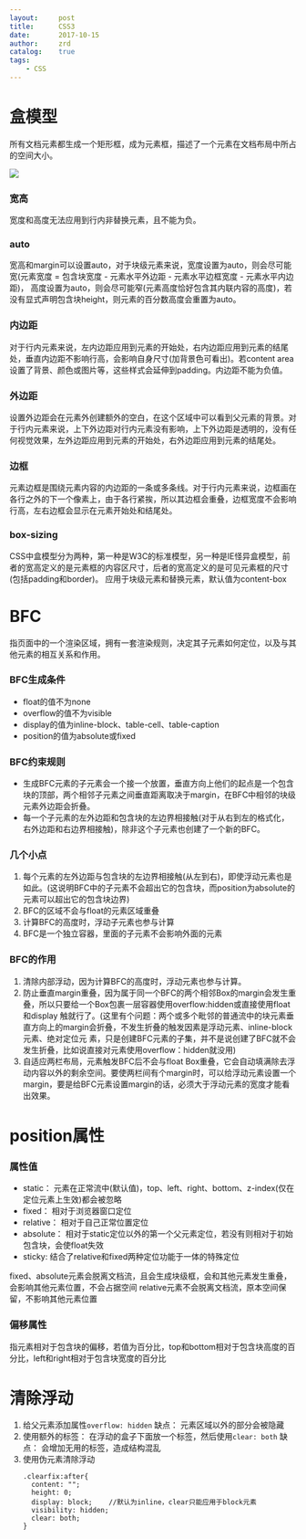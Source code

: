 ```yaml
---
layout:     post
title:      CSS3
date:       2017-10-15
author:     zrd
catalog:    true
tags:
    - CSS
---
```


# 盒模型

所有文档元素都生成一个矩形框，成为元素框，描述了一个元素在文档布局中所占的空间大小。

![](https://developer.mozilla.org/files/72/boxmodel%20(1).png)

### 宽高

宽度和高度无法应用到行内非替换元素，且不能为负。

### auto

宽高和margin可以设置auto，对于块级元素来说，宽度设置为auto，则会尽可能宽(元素宽度 = 包含块宽度 - 元素水平外边距 - 元素水平边框宽度 - 元素水平内边距)，
高度设置为auto，则会尽可能窄(元素高度恰好包含其内联内容的高度)，若没有显式声明包含块height，则元素的百分数高度会重置为auto。

### 内边距

对于行内元素来说，左内边距应用到元素的开始处，右内边距应用到元素的结尾处，垂直内边距不影响行高，会影响自身尺寸(加背景色可看出)。若content area设置了背景、颜色或图片等，这些样式会延伸到padding。内边距不能为负值。

### 外边距

设置外边距会在元素外创建额外的空白，在这个区域中可以看到父元素的背景。对于行内元素来说，上下外边距对行内元素没有影响，上下外边距是透明的，没有任何视觉效果，左外边距应用到元素的开始处，右外边距应用到元素的结尾处。

### 边框

元素边框是围绕元素内容的内边距的一条或多条线。对于行内元素来说，边框画在各行之外的下一个像素上，由于各行紧挨，所以其边框会重叠，边框宽度不会影响行高，左右边框会显示在元素开始处和结尾处。

### box-sizing

CSS中盒模型分为两种，第一种是W3C的标准模型，另一种是IE怪异盒模型，前者的宽高定义的是元素框的内容区尺寸，后者的宽高定义的是可见元素框的尺寸(包括padding和border)。
应用于块级元素和替换元素，默认值为content-box

# BFC

指页面中的一个渲染区域，拥有一套渲染规则，决定其子元素如何定位，以及与其他元素的相互关系和作用。

### BFC生成条件

- float的值不为none
- overflow的值不为visible
- display的值为inline-block、table-cell、table-caption
- position的值为absolute或fixed

### BFC约束规则

- 生成BFC元素的子元素会一个接一个放置，垂直方向上他们的起点是一个包含块的顶部，两个相邻子元素之间垂直距离取决于margin，在BFC中相邻的块级元素外边距会折叠。
- 每一个子元素的左外边距和包含块的左边界相接触(对于从右到左的格式化，右外边距和右边界相接触)，除非这个子元素也创建了一个新的BFC。

### 几个小点

1. 每个元素的左外边距与包含块的左边界相接触(从左到右)，即使浮动元素也是如此。(这说明BFC中的子元素不会超出它的包含块，而position为absolute的元素可以超出它的包含块边界)
2. BFC的区域不会与float的元素区域重叠
3. 计算BFC的高度时，浮动子元素也参与计算
4. BFC是一个独立容器，里面的子元素不会影响外面的元素

### BFC的作用

1. 清除内部浮动，因为计算BFC的高度时，浮动元素也参与计算。
2. 防止垂直margin重叠，因为属于同一个BFC的两个相邻Box的margin会发生重叠，所以只要给一个Box包裹一层容器使用overflow:hidden或直接使用float和display    触就行了。(这里有个问题：两个或多个毗邻的普通流中的块元素垂直方向上的margin会折叠，不发生折叠的触发因素是浮动元素、inline-block元素、绝对定位元    素，只是创建BFC元素的子集，并不是说创建了BFC就不会发生折叠，比如说直接对元素使用overflow：hidden就没用)
3. 自适应两栏布局，元素触发BFC后不会与float Box重叠，它会自动填满除去浮动内容以外的剩余空间。要使两栏间有个margin时，可以给浮动元素设置一个            margin，要是给BFC元素设置margin的话，必须大于浮动元素的宽度才能看出效果。

# position属性

### 属性值

- static： 元素在正常流中(默认值)，top、left、right、bottom、z-index(仅在定位元素上生效)都会被忽略
- fixed： 相对于浏览器窗口定位
- relative： 相对于自己正常位置定位
- absolute： 相对于static定位以外的第一个父元素定位，若没有则相对于初始包含块，会使float失效
- sticky: 结合了relative和fixed两种定位功能于一体的特殊定位

fixed、absolute元素会脱离文档流，且会生成块级框，会和其他元素发生重叠，会影响其他元素位置，不会占据空间
relative元素不会脱离文档流，原本空间保留，不影响其他元素位置

### 偏移属性

指元素相对于包含块的偏移，若值为百分比，top和bottom相对于包含块高度的百分比，left和right相对于包含块宽度的百分比

# 清除浮动

1. 给父元素添加属性`overflow: hidden`
   缺点： 元素区域以外的部分会被隐藏
2. 使用额外的标签： 在浮动的盒子下面放一个标签，然后使用`clear: both`
   缺点： 会增加无用的标签，造成结构混乱
3. 使用伪元素清除浮动
   ```
   .clearfix:after{
     content: "";
     height: 0;
     display: block;    //默认为inline，clear只能应用于block元素
     visibility: hidden;
     clear: both;
   }
   ```

